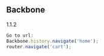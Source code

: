 Backbone
-
1.1.2

````js
Go to url:
Backbone.history.navigate('home');
router.navigate('cart');
````
